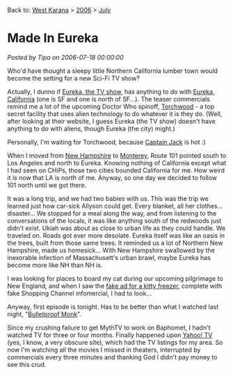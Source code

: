 Back to: [West Karana](/posts/westkarana.md) > [2006](/posts/2006/westkarana.md) > [July](./westkarana.md)
# Made In Eureka

*Posted by Tipa on 2006-07-18 00:00:00*

Who'd have thought a sleepy little Northern California lumber town would become the setting for a new Sci-Fi TV show?

Actually, I dunno if [Eureka, the TV show](http://www.scifi.com/eureka/), has anything to do with [Eureka, California](http://www.ci.eureka.ca.gov/default.asp) (one is SF and one is north of SF...). The teaser commercials remind me a lot of the upcoming Doctor Who spinoff, [Torchwood](http://www.bbc.co.uk/doctorwho/news/cult/news/drwho/2005/10/17/25634.shtml) - a top secret facility that uses alien technology to do whatever it is they do. (Well, after looking at their website, I guess Eureka (the TV show) doesn't have anything to do with aliens, though Eureka (the city) might.)

Personally, I'm waiting for Torchwood, because [Captain Jack](http://en.wikipedia.org/wiki/Jack_Harkness) is hot :)

When I moved from [New Hampshire](http://maps.google.com/maps?f=q&hl=en&q=dover,+nh&ie=UTF8&ll=43.207678,-70.864305&spn=0.037286,0.100164&t=k&om=1) to [Monterey](http://maps.google.com/maps?f=q&hl=en&q=215+cosky+dr,+marina,+ca&ie=UTF8&ll=36.697285,-121.790673&spn=0.002564,0.00626&t=k&om=1), Route 101 pointed south to Los Angeles and north to Eureka. Knowing nothing of California except what I had seen on CHiPs, those two cities bounded California for me. How weird it is now that LA is *north* of me. Anyway, so one day we decided to follow 101 north until we got there.

It was a long trip, and we had two babies with us. This was the trip we learned just how car-sick Allyson could get. Every blanket, all her clothes... disaster... We stopped for a meal along the way, and from listening to the conversations of the locals, it was like anything south of the redwoods just didn't exist. Ukiah was about as close to urban life as they could handle. We traveled on. Roads got ever more desolate. Eureka itself was like an oasis in the trees, built from those same trees. It reminded us a lot of Northern New Hampshire, made us homesick... With New Hampshire swallowed by the inexorable infection of Massachusett's urban brawl, maybe Eureka has become more like NH than NH is.

I was looking for places to board my cat during our upcoming pilgrimage to New England, and when I saw the [fake ad for a kitty freezer](http://www.scifi.com/eureka/madeineureka/), complete with fake Shopping Channel infomercial, I had to look...

Anyway, first episode is tonight. Has to be better than what I watched last night, "[Bulletproof Monk](http://www.imdb.com/Title?0245803)".

Since my crushing failure to get MythTV to work on Baphomet, I hadn't watched TV for three or four months. Finally happened upon [Yahoo! TV](http://tv.yahoo.com/grid/) (yes, I know, a very obscure site), which had the TV listings for my area. So now I'm watching all the movies I missed in theaters, interrupted by commercials every three minutes and thanking God I didn't pay money to see this crud.
